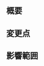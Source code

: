 <!-- I want to review in Japanese. -->

## 概要

## 変更点

## 影響範囲

<!-- for GitHub Copilot review rule
I want to review in Japanese.
The following prefixes should be assigned when reviewing.
[must] : must change
[imo] : in my opinion
[nits] : nitpick
[ask] : question
[fyi] : reference information
<!-- for GitHub Copilot review rule-->

<!-- I want to review in Japanese. -->
